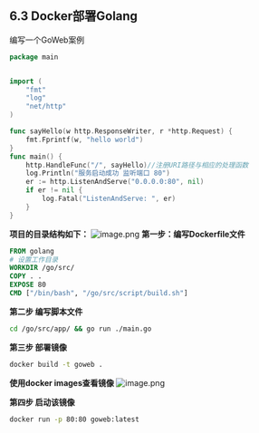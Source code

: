 ## 6.3 Docker部署Golang
编写一个GoWeb案例

```go
package main


import (
    "fmt"
    "log"
    "net/http"
)

func sayHello(w http.ResponseWriter, r *http.Request) {
    fmt.Fprintf(w, "hello world")
}
func main() {
    http.HandleFunc("/", sayHello)//注册URI路径与相应的处理函数
    log.Println("服务启动成功 监听端口 80")
    er := http.ListenAndServe("0.0.0.0:80", nil)
    if er != nil {
        log.Fatal("ListenAndServe: ", er)
    }
}
```

**项目的目录结构如下：**
![image.png](https://cdn.nlark.com/yuque/0/2019/png/306135/1562744056344-5449c7ab-0482-4b87-90d9-be3c54d8cbae.png#align=left&display=inline&height=106&name=image.png&originHeight=132&originWidth=647&size=6315&status=done&width=517.6)
**第一步：编写Dockerfile文件**

```dockerfile
FROM golang
# 设置工作目录
WORKDIR /go/src/
COPY . .
EXPOSE 80
CMD ["/bin/bash", "/go/src/script/build.sh"]
```
**第二步 编写脚本文件**

```bash
cd /go/src/app/ && go run ./main.go
```

**第三步 部署镜像**

```bash
docker build -t goweb .
```

**使用docker images查看镜像**
![image.png](https://cdn.nlark.com/yuque/0/2019/png/306135/1562743939481-08d0b103-85e9-4a19-9e11-2d42734a19f2.png#align=left&display=inline&height=114&name=image.png&originHeight=142&originWidth=805&size=8806&status=done&width=644)

**第四步 启动该镜像**

```bash
docker run -p 80:80 goweb:latest
```
